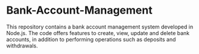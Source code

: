 # Bank-Account-Management
This repository contains a bank account management system developed in Node.js. The code offers features to create, view, update and delete bank accounts, in addition to performing operations such as deposits and withdrawals.
